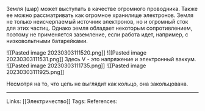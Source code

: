 Земля (шар) может выступать в качестве огромного проводника. Также ее можно рассматривать как огромное хранилище электронов. Земля не только неисчерпаемый источник электронов, но и огромный сток для этих частиц. Однако земля обладает некоторым сопротивлением, поэтому не применяется заземление, если работа идет, например, с низковольтными батарейками.

![[Pasted image 20230303111520.png]]
![[Pasted image 20230303111531.png]]
Здесь V - это напряжение и электронный ваккум. 
![[Pasted image 20230303111735.png]]
![[Pasted image 20230303111925.png]]

Несмотря на то, что цепь не выглядит как кольцо, она закольцована. 
___
Links: [[Электричество]]
Tags:
References: